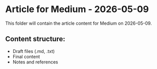 # Article for Medium - 2026-05-09

This folder will contain the article content for Medium on 2026-05-09.

## Content structure:
- Draft files (.md, .txt)
- Final content
- Notes and references
